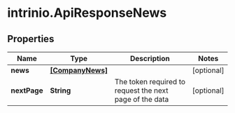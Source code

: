 # intrinio.ApiResponseNews

## Properties
Name | Type | Description | Notes
------------ | ------------- | ------------- | -------------
**news** | [**[CompanyNews]**](CompanyNews.md) |  | [optional] 
**nextPage** | **String** | The token required to request the next page of the data | [optional] 


